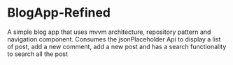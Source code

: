 # BlogApp-Refined
A simple blog app that uses mvvm architecture, repository pattern and navigation component.
Consumes the jsonPlaceholder Api to display a list of post, add a new comment, add a new post and has a search functionality
to search all the post
